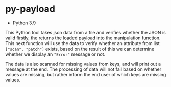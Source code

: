 # py-payload

* Python 3.9

This Python tool takes json data from a file and verifies whether the JSON is valid firstly, the returns the loaded payload into the manipulation function. This next function will use the data to verify whether an attribute from list `["scan", "patch"]` exists, based on the result of this we can determine whether we display an `"Error"` message or not.  

The data is also scanned for missing values from keys, and will print out a message at the end.  The processing of data will not fail based on whether values are missing, but rather inform the end user of which keys are missing values. 

